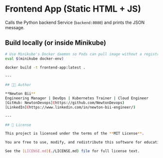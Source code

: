 # Frontend App (Static HTML + JS)

Calls the Python backend Service (`backend:8080`) and prints the JSON message.

## Build locally (or inside Minikube)

```bash
# Use Minikube's Docker daemon so Pods can pull image without a registry
eval $(minikube docker-env)

docker build -t frontend-app:latest .

---

## 👨‍💻 Author

**Newton Bii**  
Engineering Manager | DevOps | Kubernetes Trainer | Cloud Engineer  
[GitHub: NewtonDevops](https://github.com/NewtonDevops)  
[LinkedIn](https://www.linkedin.com/in/newton-bii-engineer/)

---

## 📄 License

This project is licensed under the terms of the **MIT License**.

You are free to use, modify, and redistribute this software for educational, personal, or commercial purposes with proper attribution.

See the [LICENSE.md](./LICENSE.md) file for full license text.
